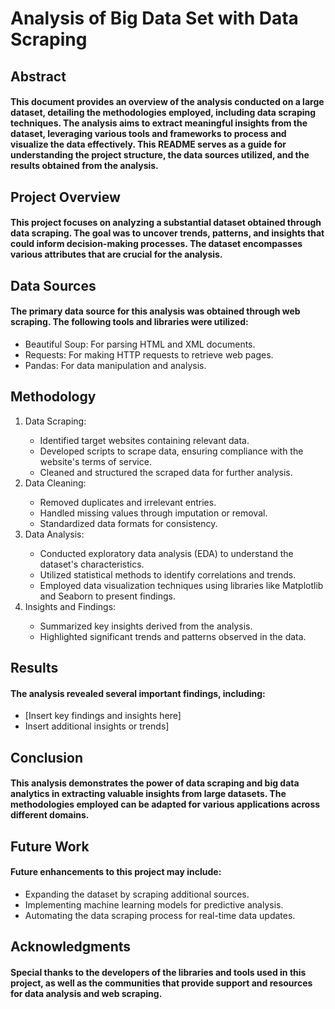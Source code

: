 # Analysis of Big Data Set with Data Scraping



## Abstract

#### This document provides an overview of the analysis conducted on a large dataset, detailing the methodologies employed, including data scraping techniques. The analysis aims to extract meaningful insights from the dataset, leveraging various tools and frameworks to process and visualize the data effectively. This README serves as a guide for understanding the project structure, the data sources utilized, and the results obtained from the analysis.



## Project Overview

#### This project focuses on analyzing a substantial dataset obtained through data scraping. The goal was to uncover trends, patterns, and insights that could inform decision-making processes. The dataset encompasses various attributes that are crucial for the analysis.



## Data Sources

#### The primary data source for this analysis was obtained through web scraping. The following tools and libraries were utilized:



<ul>
  <li>Beautiful Soup: For parsing HTML and XML documents.</li>
  <li>Requests: For making HTTP requests to retrieve web pages.</li>
  <li>Pandas: For data manipulation and analysis.</li>
</ul>

## Methodology

<ol>
  <li>Data Scraping:</li>
    <ul>
      <Li>Identified target websites containing relevant data.</li>
      <li>Developed scripts to scrape data, ensuring compliance with the website's terms of service.</li>
      <li>Cleaned and structured the scraped data for further analysis.</Li>
    </ul>
  <li>Data Cleaning:</li>
    <ul>
      <li>Removed duplicates and irrelevant entries.</li>
      <li>Handled missing values through imputation or removal.</li>
      <li>Standardized data formats for consistency.</li>
    </ul>
  <li>Data Analysis:</li>
    <ul>
      <li>Conducted exploratory data analysis (EDA) to understand the dataset's characteristics.</li>
      <li>Utilized statistical methods to identify correlations and trends.</li>
      <li>Employed data visualization techniques using libraries like Matplotlib and Seaborn to present findings.</li>
    </ul>
  <li>Insights and Findings:</li>
    <ul>
      <li>Summarized key insights derived from the analysis.</li>
      <li>Highlighted significant trends and patterns observed in the data.</li>
    </ul>
</ol>

## Results

#### The analysis revealed several important findings, including:
<ul>
  <li>[Insert key findings and insights here]</li>
   <li>Insert additional insights or trends]</li>
</ul>



## Conclusion

#### This analysis demonstrates the power of data scraping and big data analytics in extracting valuable insights from large datasets. The methodologies employed can be adapted for various applications across different domains.



## Future Work

#### Future enhancements to this project may include:

<ul>
  <li>Expanding the dataset by scraping additional sources.</li>
  <li>Implementing machine learning models for predictive analysis.</li>
  <li>Automating the data scraping process for real-time data updates.</li>
</ul>


## Acknowledgments

#### Special thanks to the developers of the libraries and tools used in this project, as well as the communities that provide support and resources for data analysis and web scraping.

